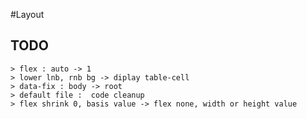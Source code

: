 #Layout

## TODO
	> flex : auto -> 1
	> lower lnb, rnb bg -> diplay table-cell
	> data-fix : body -> root
	> default file :  code cleanup
	> flex shrink 0, basis value -> flex none, width or height value
